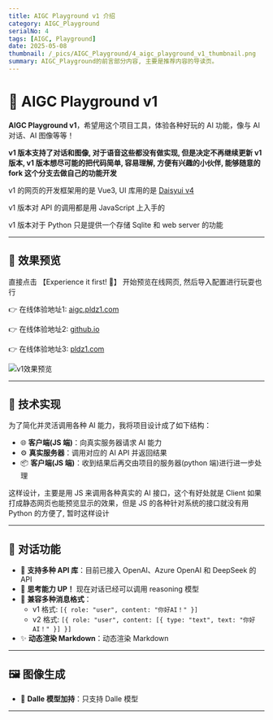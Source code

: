 ```yaml
---
title: AIGC Playground v1 介绍
category: AIGC_Playground
serialNo: 4
tags: [AIGC, Playground]
date: 2025-05-08
thumbnail: /_pics/AIGC_Playground/4_aigc_playground_v1_thumbnail.png
summary: AIGC_Playground的前言部分内容, 主要是推荐内容的导读页。
---
```


# 🎨 AIGC Playground v1

**AIGC Playground v1**，希望用这个项目工具，体验各种好玩的 AI 功能，像与 AI 对话、AI 图像等等！

**v1 版本支持了对话和图像, 对于语音这些都没有做实现, 但是决定不再继续更新 v1 版本, v1 版本想尽可能的把代码简单, 容易理解, 方便有兴趣的小伙伴, 能够随意的 fork 这个分支去做自己的功能开发**

v1 的网页的开发框架用的是 Vue3, UI 库用的是 [Daisyui v4](https://v4.daisyui.com/)

v1 版本对 API 的调用都是用 JavaScript 上入手的

v1 版本对于 Python 只是提供一个存储 Sqlite 和 web server 的功能

---

## 👀 效果预览

直接点击 【Experience it first! 🚀】 开始预览在线网页, 然后导入配置进行玩耍也行

👉 在线体验地址1: [aigc.pldz1.com](https://aigc.pldz1.com)

👉 在线体验地址2: [github.io](https://pldz1.github.io/_codespace/aigc_playground_v1/index.html#/login)

👉 在线体验地址3: [pldz1.com](https://pldz1.com/_codespace/aigc_playground_v1/index.html#/login)

![v1效果预览](/_pics/CodeSpace_Blog/aigc_playground_v1_preview.gif)

---

## 🚀 技术实现

为了简化并灵活调用各种 AI 能力，我将项目设计成了如下结构：

- 🌐 **客户端(JS 端)**：向真实服务器请求 AI 能力
- ⚙️ **真实服务器**：调用对应的 AI API 并返回结果
- 📦 **客户端(JS 端)**：收到结果后再交由项目的服务器(python 端)进行进一步处理

这样设计，主要是用 JS 来调用各种真实的 AI 接口，这个有好处就是 Client 如果打成静态网页也能预览显示的效果，但是 JS 的各种针对系统的接口就没有用 Python 的方便了, 暂时这样设计

---

## 💬 对话功能

- 🎉 **支持多种 API 库**：目前已接入 OpenAI、Azure OpenAI 和 DeepSeek 的 API
- 🧠 **思考能力 UP！** 现在对话已经可以调用 reasoning 模型
- 🔄 **兼容多种消息格式**：
  - v1 格式: `[{ role: "user", content: "你好AI！" }]`
  - v2 格式: `[{ role: "user", content: [{ type: "text", text: "你好AI！" }] }]`
- ✨ **动态渲染 Markdown**：动态渲染 Markdown

---

## 🖼️ 图像生成

- 🌈 **Dalle 模型加持**：只支持 Dalle 模型

---
